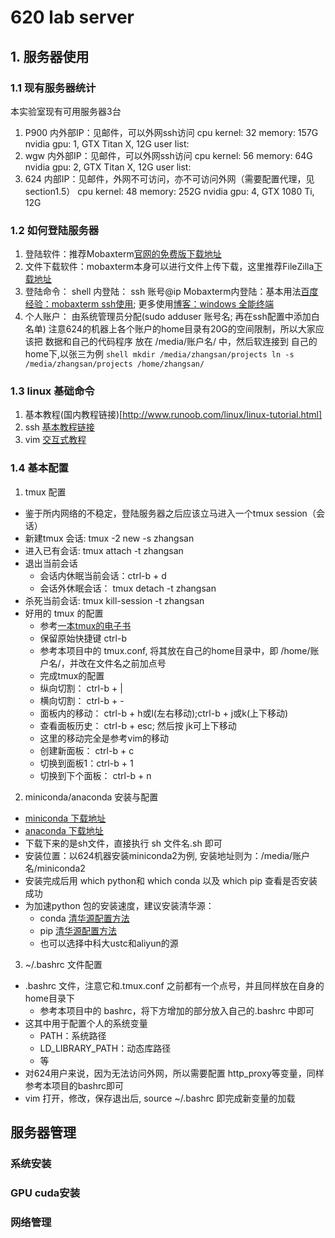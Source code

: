 # 620 lab server
## 1. 服务器使用
### 1.1 现有服务器统计
本实验室现有可用服务器3台
1. P900
内外部IP：见邮件，可以外网ssh访问
cpu kernel: 32
memory: 157G
nvidia gpu: 1, GTX Titan X, 12G
user list:
2. wgw
内外部IP：见邮件，可以外网ssh访问
cpu kernel: 56
memory: 64G
nvidia gpu: 2, GTX Titan X, 12G
user list:
3. 624
内部IP：见邮件，外网不可访问，亦不可访问外网（需要配置代理，见section1.5）
cpu kernel: 48
memory: 252G
nvidia gpu: 4, GTX 1080 Ti, 12G

### 1.2 如何登陆服务器
1. 登陆软件：推荐Mobaxterm[官网的免费版下载地址](https://mobaxterm.mobatek.net/download.html)
2. 文件下载软件：mobaxterm本身可以进行文件上传下载，这里推荐FileZilla[下载地址](https://filezilla-project.org/)
2. 登陆命令：
shell 内登陆： ssh 账号@ip
Mobaxterm内登陆：基本用法[百度经验：mobaxterm ssh使用](https://jingyan.baidu.com/article/6dad5075223635a123e36ec9.html); 更多使用[博客：windows 全能终端](https://www.isharebest.com/mobaxterm.htm)
3. 个人账户：
由系统管理员分配(sudo adduser 账号名; 再在ssh配置中添加白名单)
注意624的机器上各个账户的home目录有20G的空间限制，所以大家应该把 数据和自己的代码程序 放在 /media/账户名/ 中，然后软连接到 自己的home下,以张三为例
`shell
mkdir /media/zhangsan/projects
ln -s /media/zhangsan/projects /home/zhangsan/
`

### 1.3 linux 基础命令
1. 基本教程(国内教程链接)[http://www.runoob.com/linux/linux-tutorial.html]
2. ssh [基本教程链接](https://www.wikihow.com/Use-SSH)
3. vim [交互式教程](https://www.openvim.com/)
### 1.4 基本配置 
1. tmux 配置
* 鉴于所内网络的不稳定，登陆服务器之后应该立马进入一个tmux session（会话）
* 新建tmux 会话: tmux -2 new -s zhangsan
* 进入已有会话: tmux attach -t zhangsan
* 退出当前会话
    - 会话内休眠当前会话：ctrl-b + d
    - 会话外休眠会话： tmux detach -t zhangsan
* 杀死当前会话: tmux kill-session -t zhangsan
* 好用的 tmux 的配置
    - 参考[一本tmux的电子书](https://aquaregia.gitbooks.io/tmux-productive-mouse-free-development_zh/content/book-content/Appendix.html)
    - 保留原始快捷键 ctrl-b
    - 参考本项目中的 tmux.conf, 将其放在自己的home目录中，即 /home/账户名/，并改在文件名之前加点号
    - 完成tmux的配置
    - 纵向切割： ctrl-b + |
    - 横向切割： ctrl-b + -
    - 面板内的移动： ctrl-b + h或l(左右移动);ctrl-b + j或k(上下移动)
    - 查看面板历史： ctrl-b + esc; 然后按 jk可上下移动
    - 这里的移动完全是参考vim的移动
    - 创建新面板： ctrl-b + c
    - 切换到面板1：ctrl-b + 1
    - 切换到下个面板： ctrl-b + n
2. miniconda/anaconda 安装与配置
* [miniconda 下载地址](https://conda.io/miniconda.html)
* [anaconda 下载地址](https://www.anaconda.com/download/#linux)
* 下载下来的是sh文件，直接执行 sh 文件名.sh 即可
* 安装位置：以624机器安装miniconda2为例, 安装地址则为：/media/账户名/miniconda2
* 安装完成后用 which python和 which conda 以及 which pip 查看是否安装成功
* 为加速python 包的安装速度，建议安装清华源：
    - conda [清华源配置方法](https://mirrors.tuna.tsinghua.edu.cn/help/anaconda/)
    - pip [清华源配置方法](https://mirror.tuna.tsinghua.edu.cn/help/pypi/)
    - 也可以选择中科大ustc和aliyun的源
3. ~/.bashrc 文件配置
* .bashrc 文件，注意它和.tmux.conf 之前都有一个点号，并且同样放在自身的home目录下
    - 参考本项目中的 bashrc，将下方增加的部分放入自己的.bashrc 中即可
* 这其中用于配置个人的系统变量
    - PATH：系统路径
    - LD_LIBRARY_PATH：动态库路径
    - 等
* 对624用户来说，因为无法访问外网，所以需要配置 http_proxy等变量，同样参考本项目的bashrc即可
* vim 打开，修改，保存退出后, source ~/.bashrc 即完成新变量的加载

## 服务器管理
### 系统安装
### GPU cuda安装
### 网络管理